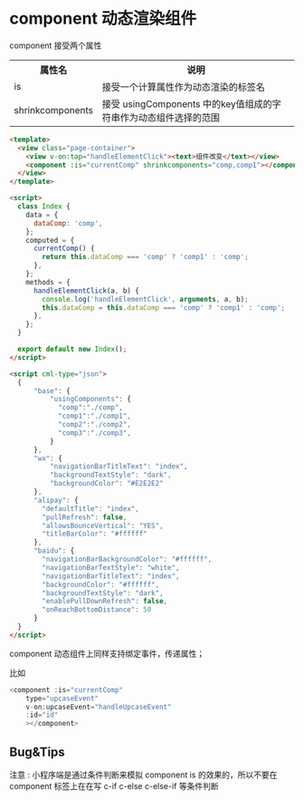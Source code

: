 # component 动态渲染组件

component 接受两个属性

<table>
<tr>
  <th>属性名</th>
  <th>说明</th>
</tr>
<tr>
  <td>is</td>
  <td>接受一个计算属性作为动态渲染的标签名</td>
</tr>
<tr>
  <td>shrinkcomponents</td>
  <td>接受 usingComponents 中的key值组成的字符串作为动态组件选择的范围</td>
</tr>
</table>

```html
<template>
  <view class="page-container">
    <view v-on:tap="handleElementClick"><text>组件改变</text></view>
    <component :is="currentComp" shrinkcomponents="comp,comp1"></component>
  </view>
</template>

<script>
  class Index {
    data = {
      dataComp: 'comp',
    };
    computed = {
      currentComp() {
        return this.dataComp === 'comp' ? 'comp1' : 'comp';
      },
    };
    methods = {
      handleElementClick(a, b) {
        console.log('handleElementClick', arguments, a, b);
        this.dataComp = this.dataComp === 'comp' ? 'comp1' : 'comp';
      },
    };
  }

  export default new Index();
</script>

<script cml-type="json">
  {
      "base": {
          "usingComponents": {
            "comp":"./comp",
            "comp1":"./comp1",
            "comp2":"./comp2",
            "comp3":"./comp3",
          }
      },
      "wx": {
          "navigationBarTitleText": "index",
          "backgroundTextStyle": "dark",
          "backgroundColor": "#E2E2E2"
      },
      "alipay": {
        "defaultTitle": "index",
        "pullRefresh": false,
        "allowsBounceVertical": "YES",
        "titleBarColor": "#ffffff"
      },
      "baidu": {
        "navigationBarBackgroundColor": "#ffffff",
        "navigationBarTextStyle": "white",
        "navigationBarTitleText": "index",
        "backgroundColor": "#ffffff",
        "backgroundTextStyle": "dark",
        "enablePullDownRefresh": false,
        "onReachBottomDistance": 50
      }
  }
</script>
```

component 动态组件上同样支持绑定事件，传递属性；

比如

```javascript
<component :is="currentComp"
    type="upcaseEvent"
    v-on:upcaseEvent="handleUpcaseEvent"
    :id="id"
    ></component>
```

## Bug&Tips

注意 : 小程序端是通过条件判断来模拟 component is 的效果的，所以不要在 component 标签上在在写 c-if c-else c-else-if 等条件判断
